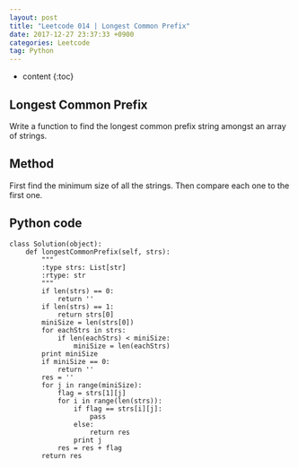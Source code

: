 ```yaml
---
layout: post
title: "Leetcode 014 | Longest Common Prefix"
date: 2017-12-27 23:37:33 +0900
categories: Leetcode
tag: Python
---
```


* content
{:toc}













Longest Common Prefix
----------------
Write a function to find the longest common prefix string amongst an array of strings.



Method
----------
First find the minimum size of all the strings.
Then compare each one to the first one.



Python code
-----------


```
class Solution(object):
    def longestCommonPrefix(self, strs):
        """
        :type strs: List[str]
        :rtype: str
        """
        if len(strs) == 0:
            return ''
        if len(strs) == 1:
            return strs[0]
        miniSize = len(strs[0])
        for eachStrs in strs:
            if len(eachStrs) < miniSize:
                miniSize = len(eachStrs)
        print miniSize
        if miniSize == 0:
            return ''
        res = ''
        for j in range(miniSize):
            flag = strs[1][j]
            for i in range(len(strs)):
                if flag == strs[i][j]:
                    pass
                else:
                    return res
                print j
            res = res + flag
        return res
                
```